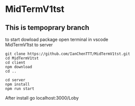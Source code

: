 # MidTermV1tst
## This is tempoprary branch


to start dowload package
open terminal in vscode <br>
MidTermV1tst to server
```
git clone https://github.com/IanChenTTT/MidTermV1tst.git
cd MidTermV1tst
cd client
npm download
cd ..

cd server 
npm install
npm run start

```
After install go localhost:3000/Loby
